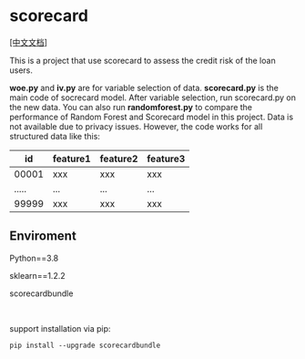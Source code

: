 # scorecard

[[中文文档]](https://blog.csdn.net/m0_65814643/article/details/135672386?spm=1001.2014.3001.5502)

This is a project that use scorecard to assess the credit risk of the loan users. 

**woe.py** and **iv.py** are for variable selection of data. **scorecard.py** is the main code of socrecard model. After variable selection, run scorecard.py on the new data. You can also run **randomforest.py** to compare the performance of Random Forest and Scorecard model in this project. Data is not available due to privacy issues. However, the code works for all structured data like this:

| id | feature1 | feature2 | feature3 |
| ---- | ---- | ---- | ---- |
| 00001 | xxx | xxx | xxx |
| ..... | ... | ... | ... |
| 99999 | xxx | xxx | xxx |  

## Enviroment

Python==3.8

sklearn==1.2.2

scorecardbundle

<br/>

support installation via pip:

`pip install --upgrade scorecardbundle`
